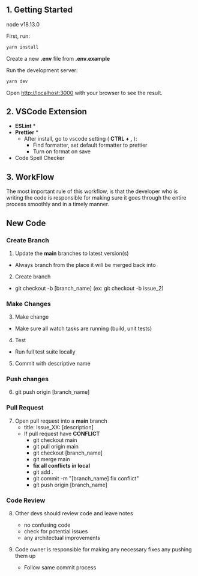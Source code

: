## 1. Getting Started

node v18.13.0

First, run:

```bash
yarn install
```

Create a new **.env** file from **.env.example**

Run the development server:

```bash
yarn dev
```

Open [http://localhost:3000](http://localhost:3000) with your browser to see the result.

## 2. VSCode Extension

- **ESLint** \*
- **Prettier** \*
  - After install, go to vscode setting ( **CTRL + ,** ):
    - Find formatter, set default formatter to prettier
    - Turn on format on save
- Code Spell Checker

## 3. WorkFlow

The most important rule of this workflow, is that the developer who is writing the code is responsible for making sure it goes through the entire process smoothly and in a timely manner.

## New Code

### Create Branch

1. Update the **main** branches to latest version(s)

- Always branch from the place it will be merged back into

2. Create branch

- git checkout -b [branch_name] (ex: git checkout -b issue_2)

### Make Changes

3. Make change

- Make sure all watch tasks are running (build, unit tests)

4. Test

- Run full test suite locally

5. Commit with descriptive name

### Push changes

6. git push origin [branch_name]

### Pull Request

7. Open pull request into a **main** branch
   - title: Issue_XX: [description]
   - If pull request have **CONFLICT**
     - git checkout main
     - git pull origin main
     - git checkout [branch_name]
     - git merge main
     - **fix all conflicts in local**
     - git add .
     - git commit -m "[branch_name] fix conflict"
     - git push origin [branch_name]

### Code Review

8. Other devs should review code and leave notes

   - no confusing code
   - check for potential issues
   - any architectual improvements

9. Code owner is responsible for making any necessary fixes any pushing them up
   - Follow same commit process
